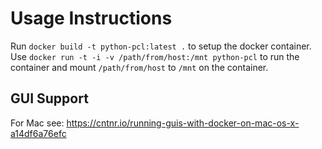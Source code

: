 # Usage Instructions

Run `docker build -t python-pcl:latest .` to setup the docker container. Use `docker run -t -i -v /path/from/host:/mnt python-pcl` to run the container and mount `/path/from/host` to `/mnt` on the container.

## GUI Support

For Mac see: https://cntnr.io/running-guis-with-docker-on-mac-os-x-a14df6a76efc
